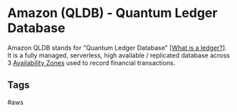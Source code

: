 # Amazon (QLDB) - Quantum Ledger Database

Amazon QLDB stands for "Quantum Ledger Database" [[What is a ledger?](https://github.com/EliotKhachi//publicZk/tree/main/202309152348)]. It is a fully managed, serverless, high available / replicated database across 3 [Availability Zones](https://github.com/EliotKhachi//publicZk/tree/main/202309120416) used to record financial transactions.  



## Tags
#aws

